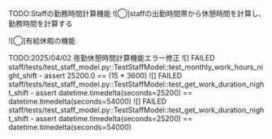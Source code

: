 ﻿TODO:Staffの勤務時間計算機能
![◯]staffの出勤時間帯から休憩時間を計算し､勤務時間を計算する

![◯]有給休暇の機能

TODO:2025/04/02 夜勤休憩時間計算機能エラー修正
![] FAILED staff/tests/test_staff_model.py::TestStaffModel::test_monthly_work_hours_night_shift - assert 25200.0 == (15 * 3600)
![] FAILED staff/tests/test_staff_model.py::TestStaffModel::test_get_work_duration_night_shift - assert datetime.timedelta(seconds=25200) == datetime.timedelta(seconds=54000)
![] FAILED staff/tests/test_staff_model.py::TestStaffModel::test_get_work_duration_night_shift - assert datetime.timedelta(seconds=25200) == datetime.timedelta(seconds=54000)